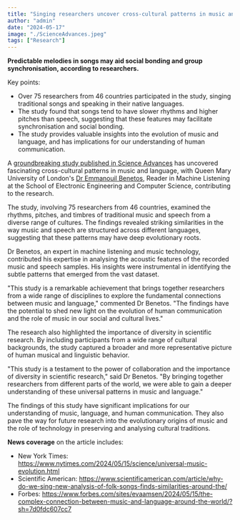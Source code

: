 ```yaml
---
title: "Singing researchers uncover cross-cultural patterns in music and language "
author: "admin"
date: "2024-05-17"
image: "./ScienceAdvances.jpeg"
tags: ["Research"]
---
```


<b>Predictable melodies in songs may aid social bonding and group synchronisation, according to researchers.</b>

Key points: 
* Over 75 researchers from 46 countries participated in the study, singing traditional songs and speaking in their native languages. 
* The study found that songs tend to have slower rhythms and higher pitches than speech, suggesting that these features may facilitate synchronisation and social bonding. 
* The study provides valuable insights into the evolution of music and language, and has implications for our understanding of human communication. 

A <a href="https://www.science.org/doi/10.1126/sciadv.adm9797">groundbreaking study published in Science Advances</a> has uncovered fascinating cross-cultural patterns in music and language, with Queen Mary University of London's <a href="https://www.qmul.ac.uk/eecs/people/profiles/benetosemmanouil.html">Dr Emmanouil Benetos</a>, Reader in Machine Listening at the School of Electronic Engineering and Computer Science, contributing to the research. 

The study, involving 75 researchers from 46 countries, examined the rhythms, pitches, and timbres of traditional music and speech from a diverse range of cultures. The findings revealed striking similarities in the way music and speech are structured across different languages, suggesting that these patterns may have deep evolutionary roots. 

Dr Benetos, an expert in machine listening and music technology, contributed his expertise in analysing the acoustic features of the recorded music and speech samples. His insights were instrumental in identifying the subtle patterns that emerged from the vast dataset. 

"This study is a remarkable achievement that brings together researchers from a wide range of disciplines to explore the fundamental connections between music and language," commented Dr Benetos. "The findings have the potential to shed new light on the evolution of human communication and the role of music in our social and cultural lives." 

The research also highlighted the importance of diversity in scientific research. By including participants from a wide range of cultural backgrounds, the study captured a broader and more representative picture of human musical and linguistic behavior. 

"This study is a testament to the power of collaboration and the importance of diversity in scientific research," said Dr Benetos. "By bringing together researchers from different parts of the world, we were able to gain a deeper understanding of these universal patterns in music and language." 

The findings of this study have significant implications for our understanding of music, language, and human communication. They also pave the way for future research into the evolutionary origins of music and the role of technology in preserving and analysing cultural traditions. 

<b>News coverage</b> on the article includes:
* New York Times: https://www.nytimes.com/2024/05/15/science/universal-music-evolution.html
* Scientific American: https://www.scientificamerican.com/article/why-do-we-sing-new-analysis-of-folk-songs-finds-similarities-around-the/
* Forbes: https://www.forbes.com/sites/evaamsen/2024/05/15/the-complex-connection-between-music-and-language-around-the-world/?sh=7d0fdc607cc7
